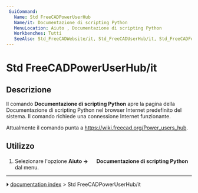 ```yaml
---
 GuiCommand:
   Name: Std FreeCADPowerUserHub
   Name/it: Documentazione di scripting Python
   MenuLocation: Aiuto , Documentazione di scripting Python
   Workbenches: Tutti
   SeeAlso: Std_FreeCADWebsite/it, Std_FreeCADUserHub/it, Std_FreeCADForum/it, Std_FreeCADFAQ/it
---
```


# Std FreeCADPowerUserHub/it



## Descrizione

Il comando **Documentazione di scripting Python** apre la pagina della Documentazione di scripting Python nel browser Internet predefinito del sistema. Il comando richiede una connessione Internet funzionante.

Attualmente il comando punta a [<https://wiki.freecad.org/Power_users_hub>](https://wiki.freecad.org/Power_users_hub).



## Utilizzo

1.  Selezionare l\'opzione **Aiuto → <img src="images/Std_FreeCADPowerUserHub.svg" width=16px> Documentazione di scripting Python** dal menu.



---
⏵ [documentation index](../README.md) > Std FreeCADPowerUserHub/it
